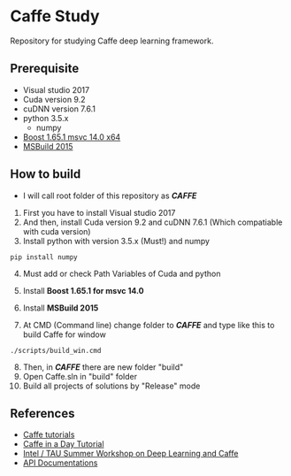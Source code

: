 # Caffe Study
Repository for studying Caffe deep learning framework.

## Prerequisite
* Visual studio 2017
* Cuda version 9.2
* cuDNN version 7.6.1
* python 3.5.x
  * numpy
* [Boost 1.65.1 msvc 14.0 x64](https://dl.bintray.com/boostorg/release/1.65.1/binaries/)
* [MSBuild 2015](https://www.microsoft.com/en-us/download/details.aspx?id=48159)
  
## How to build
* I will call root folder of this repository as **$CAFFE$**
1. First you have to install Visual studio 2017
2. And then, install Cuda version 9.2 and cuDNN 7.6.1 (Which compatiable with cuda version)
3. Install python with version 3.5.x (Must!) and numpy

```
pip install numpy
```

4. Must add or check Path Variables of Cuda and python

5. Install **Boost 1.65.1 for msvc 14.0**

6. Install **MSBuild 2015**

7. At CMD (Command line) change folder to **$CAFFE$** and type like this to build Caffe for window

```
./scripts/build_win.cmd
```

8. Then, in **$CAFFE$** there are new folder "build"
9. Open Caffe.sln in "build" folder
10. Build all projects of solutions by "Release" mode

## References
* [Caffe tutorials](https://caffe.berkeleyvision.org/tutorial/)
* [Caffe in a Day Tutorial](https://docs.google.com/presentation/d/1HxGdeq8MPktHaPb-rlmYYQ723iWzq9ur6Gjo71YiG0Y/edit#slide=id.gc2fcdcce7_216_438)
* [Intel / TAU Summer Workshop on Deep Learning and Caffe](http://courses.cs.tau.ac.il/Caffe_workshop/Bootcamp/)
* [API Documentations](https://caffe.berkeleyvision.org/doxygen/annotated.html)

